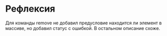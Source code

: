 # Рефлексия
Для команды remove не добавил предусловие находится ли элемент в массиве, но добавил статус с ошибкой. В остальном описание схоже.